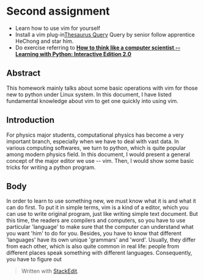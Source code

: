 
# Second assignment 
- Learn how to use vim for yourself
- Install a vim plug-in[Thesaurus Query](https://github.com/Ron89/thesaurus_query.vim) Query by senior follow apprentice HeChong and star him.
- Do exercise referring to [**How to think like a computer scientist -- Learning with Python: Interactive Edition 2.0**](http://interactivepython.org/runestone/static/thinkcspy/index.html) 

## Abstract
   This homework mainly talks about some basic operations with vim for those new to python under Linux system. In this document, I have listed fundamental knowledge about vim to get one quickly into using vim.
   
## Introduction
  For physics major students, computational physics has become a very important branch, especially when we have to deal with vast data. In various computing softwares, we turn to python, which is quite popular among modern physics field. In this document, I would present a general concept of the major editor we use -- vim. Then, I would show some basic tricks for writing a python program. 

## Body 
  In order to learn to use something new, we must know what it is and what it can do first. To put it in simple terms, vim is a kind of a editor, which you can use to write original program, just like writing simple text document. But this time, the readers are compilers and computers, so you have to use particular 'language' to make sure that the computer can understand what you want 'him' to do for you. Besides, you have to know that different 'languages' have its own unique 'grammars' and 'word'. Usually, they differ from each other, which is also quite common in real life: people from different places speak something with different languages. Consequently, you have to figure out 


> Written with [StackEdit](https://stackedit.io/).